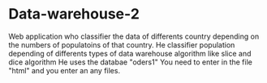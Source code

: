 # Data-warehouse-2
Web application who classifier the data of differents country depending on the numbers of populatoins of that country. He classifier population depending of differents types of data warehouse algorithm like slice and dice algorithm
He uses the databae "oders1"
You need to enter in the file "html" and you enter an any files.
